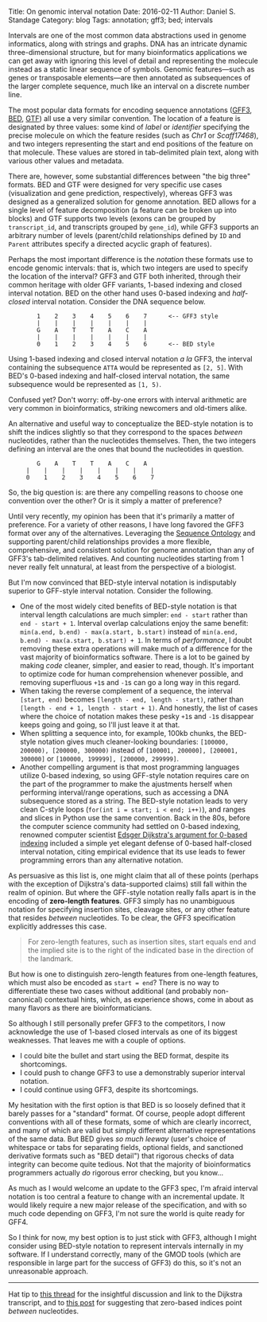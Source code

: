 Title: On genomic interval notation
Date: 2016-02-11
Author: Daniel S. Standage
Category: blog
Tags: annotation; gff3; bed; intervals

Intervals are one of the most common data abstractions used in genome informatics, along with strings and graphs.
DNA has an intricate dynamic three-dimensional structure, but for many bioinformatics applications we can get away with ignoring this level of detail and representing the molecule instead as a static linear sequence of symbols.
Genomic features—such as genes or transposable elements—are then annotated as subsequences of the larger complete sequence, much like an interval on a discrete number line.

The most popular data formats for encoding sequence annotations ([GFF3](http://www.sequenceontology.org/gff3.shtml), [BED](https://genome.ucsc.edu/FAQ/FAQformat.html#format1), [GTF](http://mblab.wustl.edu/GTF22.html)) all use a very similar convention.
The location of a feature is designated by three values: some kind of *label* or *identifier* specifying the precise molecule on which the feature resides (such as *Chr1* or *Scaff17468*), and two integers representing the start and end positions of the feature on that molecule.
These values are stored in tab-delimited plain text, along with various other values and metadata.

There are, however, some substantial differences between "the big three" formats.
BED and GTF were designed for very specific use cases (visualization and gene prediction, respectively), whereas GFF3 was designed as a generalized solution for genome annotation.
BED allows for a single level of feature decomposition (a feature can be broken up into blocks) and GTF supports two levels (exons can be grouped by `transcript_id`, and transcripts grouped by `gene_id`), while GFF3 supports an arbitrary number of levels (parent/child relationships defined by `ID` and `Parent` attributes specify a directed acyclic graph of features).

Perhaps the most important difference is the *notation* these formats use to encode genomic intervals: that is, which two integers are used to specify the location of the interval?
GFF3 and GTF both inherited, through their common heritage with older GFF variants, 1-based indexing and closed interval notation.
BED on the other hand uses 0-based indexing and *half-closed* interval notation.
Consider the DNA sequence below.

```
        1    2    3    4    5    6    7      <-- GFF3 style
        |    |    |    |    |    |    |
        G    A    T    T    A    C    A
        |    |    |    |    |    |    |
        0    1    2    3    4    5    6      <-- BED style
```

Using 1-based indexing and closed interval notation *a la* GFF3, the interval containing the subsequence `ATTA` would be represented as `[2, 5]`.
With BED's 0-based indexing and half-closed interval notation, the same subsequence would be represented as `[1, 5)`.

Confused yet?
Don't worry: off-by-one errors with interval arithmetic are very common in bioinformatics, striking newcomers and old-timers alike.

An alternative and useful way to conceptualize the BED-style notation is to shift the indices slightly so that they correspond to the spaces *between* nucleotides, rather than the nucleotides themselves.
Then, the two integers defining an interval are the ones that bound the nucleotides in question.

```
        G    A    T    T    A    C    A
     |    |    |    |    |    |    |    |
     0    1    2    3    4    5    6    7
```

So, the big question is: are there any compelling reasons to choose one convention over the other?
Or is it simply a matter of preference?

Until very recently, my opinion has been that it's primarily a matter of preference.
For a variety of other reasons, I have long favored the GFF3 format over any of the alternatives.
Leveraging the [Sequence Ontology](http://www.sequenceontology.org) and supporting parent/child relationships provides a more flexible, comprehensive, and consistent solution for genome annotation than any of GFF3's tab-delimited relatives.
And counting nucleotides starting from 1 never really felt unnatural, at least from the perspective of a biologist.

But I'm now convinced that BED-style interval notation is indisputably superior to GFF-style interval notation.
Consider the following.

- One of the most widely cited benefits of BED-style notation is that interval length calculations are much simpler: `end - start` rather than `end - start + 1`.
  Interval overlap calculations enjoy the same benefit: `min(a.end, b.end) - max(a.start, b.start)` instead of `min(a.end, b.end) - max(a.start, b.start) + 1`.
  In terms of *performance*, I doubt removing these extra operations will make much of a difference for the vast majority of bioinformatics software.
  There is a lot to be gained by making *code* cleaner, simpler, and easier to read, though.
  It's important to optimize code for human comprehension whenever possible, and removing superfluous `+1`s and `-1`s can go a long way in this regard.
- When taking the reverse complement of a sequence, the interval `[start, end)` becomes `[length - end, length - start)`, rather than `[length - end + 1, length - start + 1)`.
  And honestly, the list of cases where the choice of notation makes these pesky `+1`s and `-1`s disappear keeps going and going, so I'll just leave it at that.
- When splitting a sequence into, for example, 100kb chunks, the BED-style notation gives much cleaner-looking boundaries: `[100000, 200000), [200000, 300000)` instead of `[100001, 200000], [200001, 300000]` or `[100000, 199999], [200000, 299999]`.
- Another compelling argument is that most programming languages utilize 0-based indexing, so using GFF-style notation requires care on the part of the programmer to make the ajustments herself when performing interval/range operations, such as accessing a DNA subsequence stored as a string.
  The BED-style notation leads to very clean C-style loops (`for(int i = start; i < end; i++)`), and ranges and slices in Python use the same convention.
  Back in the 80s, before the computer science community had settled on 0-based indexing, renowned computer scientist [Edsger Dijkstra's argument for 0-based indexing](http://www.cs.utexas.edu/users/EWD/transcriptions/EWD08xx/EWD831.html) included a simple yet elegant defense of 0-based half-closed interval notation, citing empirical evidence that its use leads to fewer programming errors than any alternative notation.

As persuasive as this list is, one might claim that all of these points (perhaps with the exception of Dijkstra's data-supported claims) still fall within the realm of opinion.
But where the GFF-style notation really falls apart is in the encoding of **zero-length features**.
GFF3 simply has no unambiguous notation for specifying insertion sites, cleavage sites, or any other feature that resides *between* nucleotides.
To be clear, the GFF3 specification explicitly addresses this case.

> For zero-length features, such as insertion sites, start equals end and the implied site is to the right of the indicated base in the direction of the landmark.

But how is one to distinguish zero-length features from one-length features, which must also be encoded as `start = end`?
There is no way to differentiate these two cases without additional (and probably non-canonical) contextual hints, which, as experience shows, come in about as many flavors as there are bioinformaticians.

So although I still personally prefer GFF3 to the competitors, I now acknowledge the use of 1-based closed intervals as one of its biggest weaknesses.
That leaves me with a couple of options.

- I could bite the bullet and start using the BED format, despite its shortcomings.
- I could push to change GFF3 to use a demonstrably superior interval notation.
- I could continue using GFF3, despite its shortcomings.

My hesitation with the first option is that BED is so loosely defined that it barely passes for a "standard" format.
Of course, people adopt different conventions with all of these formats, some of which are clearly incorrect, and many of which are valid but simply different alternative representations of the same data.
But BED gives *so much leeway* (user's choice of whitespace or tabs for separating fields, optional fields, and sanctioned derivative formats such as "BED detail") that rigorous checks of data integrity can become quite tedious.
Not that the majority of bioinformatics programmers actually *do* rigorous error checking, but you know...

As much as I would welcome an update to the GFF3 spec, I'm afraid interval notation is too central a feature to change with an incremental update.
It would likely require a new major release of the specification, and with so much code depending on GFF3, I'm not sure the world is quite ready for GFF4.

So I think for now, my best option is to just stick with GFF3, although I might consider using BED-style notation to represent intervals internally in my software.
If I understand correctly, many of the GMOD tools (which are responsible in large part for the success of GFF3) do this, so it's not an unreasonable approach.

----

Hat tip to [this thread](https://github.com/ga4gh/schemas/pull/49#issuecomment-44520397) for the insightful discussion and link to the Dijkstra transcript, and to [this post](https://www.biostars.org/p/176583/#176590) for suggesting that zero-based indices point *between* nucleotides.
